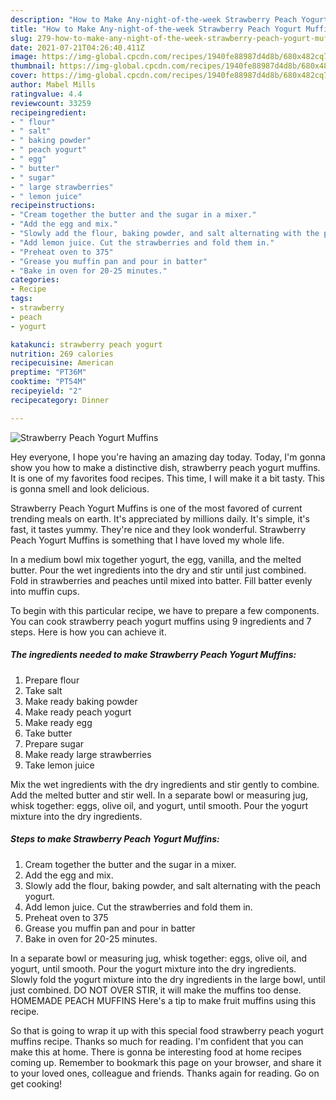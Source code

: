 ```yaml
---
description: "How to Make Any-night-of-the-week Strawberry Peach Yogurt Muffins"
title: "How to Make Any-night-of-the-week Strawberry Peach Yogurt Muffins"
slug: 279-how-to-make-any-night-of-the-week-strawberry-peach-yogurt-muffins
date: 2021-07-21T04:26:40.411Z
image: https://img-global.cpcdn.com/recipes/1940fe88987d4d8b/680x482cq70/strawberry-peach-yogurt-muffins-recipe-main-photo.jpg
thumbnail: https://img-global.cpcdn.com/recipes/1940fe88987d4d8b/680x482cq70/strawberry-peach-yogurt-muffins-recipe-main-photo.jpg
cover: https://img-global.cpcdn.com/recipes/1940fe88987d4d8b/680x482cq70/strawberry-peach-yogurt-muffins-recipe-main-photo.jpg
author: Mabel Mills
ratingvalue: 4.4
reviewcount: 33259
recipeingredient:
- " flour"
- " salt"
- " baking powder"
- " peach yogurt"
- " egg"
- " butter"
- " sugar"
- " large strawberries"
- " lemon juice"
recipeinstructions:
- "Cream together the butter and the sugar in a mixer."
- "Add the egg and mix."
- "Slowly add the flour, baking powder, and salt alternating with the peach yogurt."
- "Add lemon juice. Cut the strawberries and fold them in."
- "Preheat oven to 375"
- "Grease you muffin pan and pour in batter"
- "Bake in oven for 20-25 minutes."
categories:
- Recipe
tags:
- strawberry
- peach
- yogurt

katakunci: strawberry peach yogurt 
nutrition: 269 calories
recipecuisine: American
preptime: "PT36M"
cooktime: "PT54M"
recipeyield: "2"
recipecategory: Dinner

---
```



![Strawberry Peach Yogurt Muffins](https://img-global.cpcdn.com/recipes/1940fe88987d4d8b/680x482cq70/strawberry-peach-yogurt-muffins-recipe-main-photo.jpg)

Hey everyone, I hope you're having an amazing day today. Today, I'm gonna show you how to make a distinctive dish, strawberry peach yogurt muffins. It is one of my favorites food recipes. This time, I will make it a bit tasty. This is gonna smell and look delicious.

Strawberry Peach Yogurt Muffins is one of the most favored of current trending meals on earth. It's appreciated by millions daily. It's simple, it's fast, it tastes yummy. They're nice and they look wonderful. Strawberry Peach Yogurt Muffins is something that I have loved my whole life.

In a medium bowl mix together yogurt, the egg, vanilla, and the melted butter. Pour the wet ingredients into the dry and stir until just combined. Fold in strawberries and peaches until mixed into batter. Fill batter evenly into muffin cups.


To begin with this particular recipe, we have to prepare a few components. You can cook strawberry peach yogurt muffins using 9 ingredients and 7 steps. Here is how you can achieve it.

<!--inarticleads1-->

##### The ingredients needed to make Strawberry Peach Yogurt Muffins:

1. Prepare  flour
1. Take  salt
1. Make ready  baking powder
1. Make ready  peach yogurt
1. Make ready  egg
1. Take  butter
1. Prepare  sugar
1. Make ready  large strawberries
1. Take  lemon juice


Mix the wet ingredients with the dry ingredients and stir gently to combine. Add the melted butter and stir well. In a separate bowl or measuring jug, whisk together: eggs, olive oil, and yogurt, until smooth. Pour the yogurt mixture into the dry ingredients. 

<!--inarticleads2-->

##### Steps to make Strawberry Peach Yogurt Muffins:

1. Cream together the butter and the sugar in a mixer.
1. Add the egg and mix.
1. Slowly add the flour, baking powder, and salt alternating with the peach yogurt.
1. Add lemon juice. Cut the strawberries and fold them in.
1. Preheat oven to 375
1. Grease you muffin pan and pour in batter
1. Bake in oven for 20-25 minutes.


In a separate bowl or measuring jug, whisk together: eggs, olive oil, and yogurt, until smooth. Pour the yogurt mixture into the dry ingredients. Slowly fold the yogurt mixture into the dry ingredients in the large bowl, until just combined. DO NOT OVER STIR, it will make the muffins too dense. HOMEMADE PEACH MUFFINS Here&#39;s a tip to make fruit muffins using this recipe. 

So that is going to wrap it up with this special food strawberry peach yogurt muffins recipe. Thanks so much for reading. I'm confident that you can make this at home. There is gonna be interesting food at home recipes coming up. Remember to bookmark this page on your browser, and share it to your loved ones, colleague and friends. Thanks again for reading. Go on get cooking!

